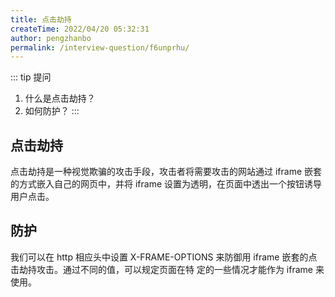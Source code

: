 ```yaml
---
title: 点击劫持
createTime: 2022/04/20 05:32:31
author: pengzhanbo
permalink: /interview-question/f6unprhu/
---
```


::: tip 提问
1. 什么是点击劫持？
2. 如何防护？
:::

## 点击劫持

点击劫持是一种视觉欺骗的攻击手段，攻击者将需要攻击的网站通过 iframe 嵌套的方式嵌入自己的网页中，并将 iframe 设置为透明，在页面中透出一个按钮诱导用户点击。


## 防护

我们可以在 http 相应头中设置 X-FRAME-OPTIONS 来防御用 iframe 嵌套的点击劫持攻击。通过不同的值，可以规定页面在特
定的一些情况才能作为 iframe 来使用。

